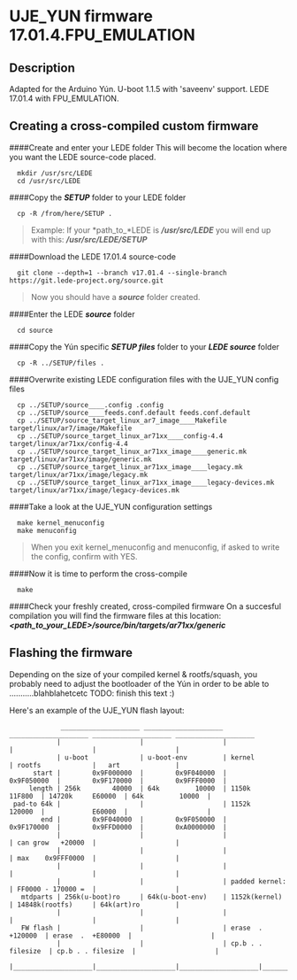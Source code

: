 # UJE_YUN firmware 17.01.4.FPU_EMULATION

## Description

Adapted for the Arduino Yún.
U-boot 1.1.5 with 'saveenv' support.
LEDE 17.01.4 with FPU_EMULATION.


## Creating a cross-compiled custom firmware

####Create and enter your LEDE folder
This will become the location where you want the LEDE source-code placed.
```
  mkdir /usr/src/LEDE
  cd /usr/src/LEDE
```


####Copy the ***SETUP*** folder to your LEDE folder
```
  cp -R /from/here/SETUP .
```
>  Example: If your *path_to_*LEDE is ***/usr/src/LEDE***
>           you will end up with this: ***/usr/src/LEDE/SETUP***


####Download the LEDE 17.01.4 source-code
```
  git clone --depth=1 --branch v17.01.4 --single-branch https://git.lede-project.org/source.git
```
>  Now you should have a ***source*** folder created.


####Enter the LEDE ***source*** folder
```
  cd source
```


####Copy the Yún specific ***SETUP files*** folder to your ***LEDE source*** folder
```
  cp -R ../SETUP/files .
```


####Overwrite existing LEDE configuration files with the UJE_YUN config files
```
  cp ../SETUP/source____.config .config
  cp ../SETUP/source____feeds.conf.default feeds.conf.default
  cp ../SETUP/source_target_linux_ar7_image____Makefile target/linux/ar7/image/Makefile
  cp ../SETUP/source_target_linux_ar71xx____config-4.4 target/linux/ar71xx/config-4.4
  cp ../SETUP/source_target_linux_ar71xx_image____generic.mk target/linux/ar71xx/image/generic.mk
  cp ../SETUP/source_target_linux_ar71xx_image____legacy.mk target/linux/ar71xx/image/legacy.mk
  cp ../SETUP/source_target_linux_ar71xx_image____legacy-devices.mk target/linux/ar71xx/image/legacy-devices.mk
```


####Take a look at the UJE_YUN configuration settings
```
  make kernel_menuconfig
  make menuconfig
```
>  When you exit kernel_menuconfig and menuconfig,
>  if asked to write the config, confirm with YES.


####Now it is time to perform the cross-compile
```
  make
```


####Check your freshly created, cross-compiled firmware
On a succesful compilation you will find the firmware files at this location:
  ***<path_to_your_LEDE>/source/bin/targets/ar71xx/generic***


## Flashing the firmware

Depending on the size of your compiled kernel & rootfs/squash,
you probably need to adjust the bootloader of the Yún
in order to be able to   ...........blahblahetcetc
    TODO:  finish this text :)
  
  
Here's an example of the UJE_YUN flash layout:
```
             ____________________ ____________________ ____________________ ____________________ ____________________ 
            |                    |                    |                    |                    |                    |
            | u-boot             | u-boot-env         | kernel             | rootfs             |   art              |
      start |        0x9F000000  |        0x9F040000  |        0x9F050000  |        0x9F170000  |        0x9FFF0000  |
     length | 256k        40000  | 64k         10000  | 1150k      11F800  | 14720k     E60000  | 64k         10000  |
 pad-to 64k |                    |                    | 1152k      120000  |            E60000  |                    |
        end |        0x9F040000  |        0x9F050000  |        0x9F170000  |        0x9FFD0000  |        0xA0000000  |
            |                    |                    |                    | can grow   +20000  |                    |
            |                    |                    |                    | max    0x9FFF0000  |                    |
            |                    |                    |                    |                    |                    |
            |                    |                    | padded kernel:     | FF0000 - 170000 =  |                    |
   mtdparts | 256k(u-boot)ro     | 64k(u-boot-env)    | 1152k(kernel)      | 14848k(rootfs)     | 64k(art)ro         |
            |                    |                    |                    |                    |                    |
   FW flash |                    |                    | erase  .  +120000  | erase  .  +E80000  |                    |
            |                    |                    | cp.b . . filesize  | cp.b . . filesize  |                    |
            |____________________|____________________|____________________|____________________|____________________|
```



